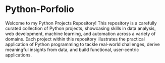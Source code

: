 # Python-Porfolio
Welcome to my Python Projects Repository! This repository is a carefully curated collection of Python projects, showcasing skills in data analysis, web development, machine learning, and automation across a variety of domains. Each project within this repository illustrates the practical application of Python programming to tackle real-world challenges, derive meaningful insights from data, and build functional, user-centric applications.


